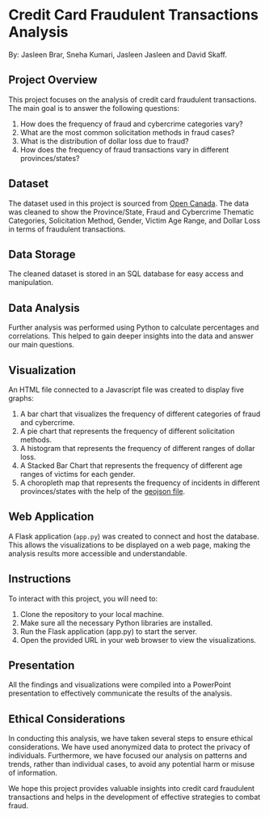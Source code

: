 # Credit Card Fraudulent Transactions Analysis

By: Jasleen Brar, Sneha Kumari, Jasleen Jasleen and David Skaff.

## Project Overview

This project focuses on the analysis of credit card fraudulent transactions. The main goal is to answer the following questions:

1. How does the frequency of fraud and cybercrime categories vary?
2. What are the most common solicitation methods in fraud cases?
3. What is the distribution of dollar loss due to fraud?
4. How does the frequency of fraud transactions vary in different provinces/states?

## Dataset

The dataset used in this project is sourced from [Open Canada](https://open.canada.ca/data/en/dataset/6a09c998-cddb-4a22-beff-4dca67ab892f/resource/43c67af5-e598-4a9b-a484-fe1cb5d775b5/view/34ecea5c-4912-49d6-bea3-7b9aead8f4bc). The data was cleaned to show the Province/State, Fraud and Cybercrime Thematic Categories, Solicitation Method, Gender, Victim Age Range, and Dollar Loss in terms of fraudulent transactions.

## Data Storage

The cleaned dataset is stored in an SQL database for easy access and manipulation.

## Data Analysis

Further analysis was performed using Python to calculate percentages and correlations. This helped to gain deeper insights into the data and answer our main questions.

## Visualization

An HTML file connected to a Javascript file was created to display five graphs:

1. A bar chart that visualizes the frequency of different categories of fraud and cybercrime.
2. A pie chart that represents the frequency of different solicitation methods.
3. A histogram that represents the frequency of different ranges of dollar loss.
4. A Stacked Bar Chart that represents the frequency of different age ranges of victims for each gender.
5. A choropleth map that represents the frequency of incidents in different provinces/states with the help of the [geojson file](https://cartographyvectors.com/map/116-canada-outline-with-provinces).

## Web Application

A Flask application (`app.py`) was created to connect and host the database. This allows the visualizations to be displayed on a web page, making the analysis results more accessible and understandable.

## Instructions

To interact with this project, you will need to:

1. Clone the repository to your local machine.
2. Make sure all the necessary Python libraries are installed.
3. Run the Flask application (app.py) to start the server.
4. Open the provided URL in your web browser to view the visualizations.

## Presentation

All the findings and visualizations were compiled into a PowerPoint presentation to effectively communicate the results of the analysis.

## Ethical Considerations

In conducting this analysis, we have taken several steps to ensure ethical considerations. We have used anonymized data to protect the privacy of individuals. Furthermore, we have focused our analysis on patterns and trends, rather than individual cases, to avoid any potential harm or misuse of information.

We hope this project provides valuable insights into credit card fraudulent transactions and helps in the development of effective strategies to combat fraud.
